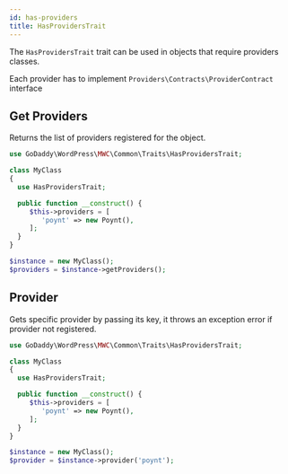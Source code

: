 ```yaml
---
id: has-providers
title: HasProvidersTrait
---
```


The `HasProvidersTrait` trait can be used in objects that require providers classes.

Each provider has to implement `Providers\Contracts\ProviderContract` interface

## Get Providers

Returns the list of providers registered for the object.

```php
use GoDaddy\WordPress\MWC\Common\Traits\HasProvidersTrait;

class MyClass
{
  use HasProvidersTrait;

  public function __construct() {
     $this->providers = [
        'poynt' => new Poynt(),
     ];
  }
}

$instance = new MyClass();
$providers = $instance->getProviders();
```

## Provider

Gets specific provider by passing its key, it throws an exception error if provider not registered.

```php
use GoDaddy\WordPress\MWC\Common\Traits\HasProvidersTrait;

class MyClass
{
  use HasProvidersTrait;

  public function __construct() {
     $this->providers = [
        'poynt' => new Poynt(),
     ];
  }
}

$instance = new MyClass();
$provider = $instance->provider('poynt');
```